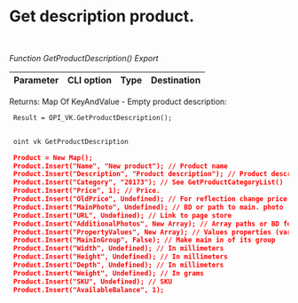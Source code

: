 ﻿---
sidebar_position: 8
---

# Get description product. 





<br/>


*Function GetProductDescription() Export*

 | Parameter | CLI option | Type | Destination |
 |-|-|-|-|

 
 Returns: Map Of KeyAndValue - Empty product description:



```bsl title="Code example"
 Result = OPI_VK.GetProductDescription();
```
	


```sh title="CLI command example"
 
 oint vk GetProductDescription

```

```json title="Result"
 Product = New Map();
 Product.Insert("Name", "New product"); // Product name
 Product.Insert("Description", "Product description"); // Product description
 Product.Insert("Category", "20173"); // See GetProductCategoryList()
 Product.Insert("Price", 1); // Price.
 Product.Insert("OldPrice", Undefined); // For reflection change price
 Product.Insert("MainPhoto", Undefined); // BD or path to main. photo
 Product.Insert("URL", Undefined); // Link to page store
 Product.Insert("AdditionalPhotos", New Array); // Array paths or BD for add. photo
 Product.Insert("PropertyValues", New Array); // Values properties (variants). Maximum 2
 Product.Insert("MainInGroup", False); // Make main in of its group
 Product.Insert("Width", Undefined); // In millimeters
 Product.Insert("Height", Undefined); // In millimeters
 Product.Insert("Depth", Undefined); // In millimeters
 Product.Insert("Weight", Undefined); // In grams
 Product.Insert("SKU", Undefined); // SKU
 Product.Insert("AvailableBalance", 1);
```
